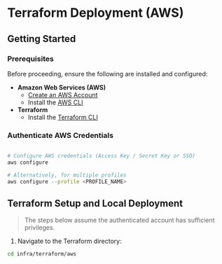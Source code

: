 # Terraform Deployment (AWS)

## Getting Started

### Prerequisites

Before proceeding, ensure the following are installed and configured:

- **Amazon Web Services (AWS)**
  - [Create an AWS Account](https://aws.amazon.com/)
  - Install the [AWS CLI](https://aws.amazon.com/cli/)
- **Terraform**
  - Install the [Terraform CLI](https://developer.hashicorp.com/terraform/install)

### Authenticate AWS Credentials

```bash

# Configure AWS credentials (Access Key / Secret Key or SSO)
aws configure

# Alternatively, for multiple profiles
aws configure --profile <PROFILE_NAME>
```

## Terraform Setup and Local Deployment
> The steps below assume the authenticated account has sufficient privileges.

1. Navigate to the Terraform directory:
```bash
cd infra/terraform/aws
```
